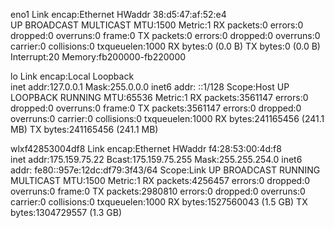 eno1      Link encap:Ethernet  HWaddr 38:d5:47:af:52:e4  
          UP BROADCAST MULTICAST  MTU:1500  Metric:1
          RX packets:0 errors:0 dropped:0 overruns:0 frame:0
          TX packets:0 errors:0 dropped:0 overruns:0 carrier:0
          collisions:0 txqueuelen:1000 
          RX bytes:0 (0.0 B)  TX bytes:0 (0.0 B)
          Interrupt:20 Memory:fb200000-fb220000 

lo        Link encap:Local Loopback  
          inet addr:127.0.0.1  Mask:255.0.0.0
          inet6 addr: ::1/128 Scope:Host
          UP LOOPBACK RUNNING  MTU:65536  Metric:1
          RX packets:3561147 errors:0 dropped:0 overruns:0 frame:0
          TX packets:3561147 errors:0 dropped:0 overruns:0 carrier:0
          collisions:0 txqueuelen:1000 
          RX bytes:241165456 (241.1 MB)  TX bytes:241165456 (241.1 MB)

wlxf42853004df8 Link encap:Ethernet  HWaddr f4:28:53:00:4d:f8  
          inet addr:175.159.75.22  Bcast:175.159.75.255  Mask:255.255.254.0
          inet6 addr: fe80::957e:12dc:df79:3f43/64 Scope:Link
          UP BROADCAST RUNNING MULTICAST  MTU:1500  Metric:1
          RX packets:4256457 errors:0 dropped:0 overruns:0 frame:0
          TX packets:2980810 errors:0 dropped:0 overruns:0 carrier:0
          collisions:0 txqueuelen:1000 
          RX bytes:1527560043 (1.5 GB)  TX bytes:1304729557 (1.3 GB)

